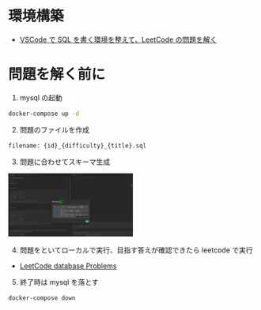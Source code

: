 # 環境構築

- [VSCode で SQL を書く環境を整えて、LeetCode の問題を解く](https://zenn.dev/tekihei2317/articles/c9c04cea062e06)

# 問題を解く前に

1. mysql の起動

```sh
docker-compose up -d
```

2. 問題のファイルを作成

```sh
filename: {id}_{difficulty}_{title}.sql
```

3. 問題に合わせてスキーマ生成

<img src="./assets/img/create_schema.png" style="width: 50%">

4. 問題をといてローカルで実行、目指す答えが確認できたら leetcode で実行

- [LeetCode database Problems](https://leetcode.com/problemset/database)

5. 終了時は mysql を落とす

```sh
docker-compose down
```
